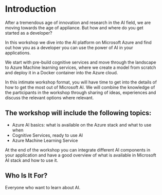 # Introduction

After a tremendous age of innovation and research in the AI field, we are moving towards the age of appliance. But how and where do you get started as a developer?

In this workshop we dive into the AI platform on Microsoft Azure and find out how you as a developer you can use the power of AI in your applications.

We start with pre-build cognitive services and move through the landscape to Azure Machine learning services, where we create a model from scratch and deploy it in a Docker container into the Azure cloud.

In this intimate workshop format, you will have time to get into the details of how to get the most out of Microsoft AI. We will combine the knowledge of the participants in the workshop through sharing of ideas, experiences and discuss the relevant options where relevant.

## The workshop will include the following topics:

* Azure AI basics: what is available on the Azure stack and what to use when
* Cognitive Services, ready to use AI
* Azure Machine Learning Service

At the end of the workshop you can integrate different AI components in your application and have a good overview of what is available in Microsoft AI stack and how to use it.

## Who Is It For?

Everyone who want to learn about AI.

